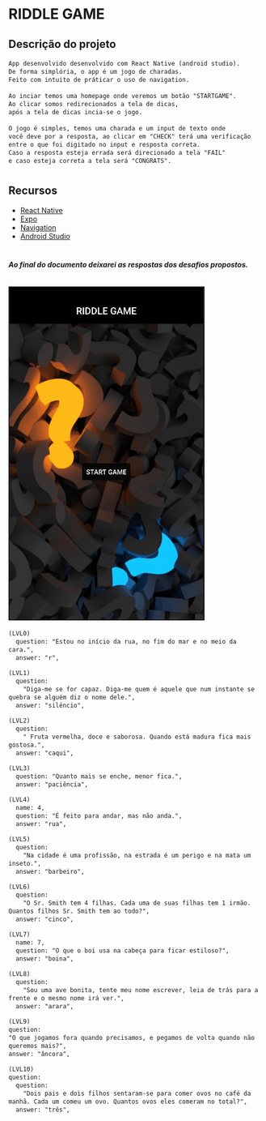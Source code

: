 # RIDDLE GAME

## Descrição do projeto

```
App desenvolvido desenvolvido com React Native (android studio).
De forma simplória, o app é um jogo de charadas.
Feito com intuito de práticar o uso de navigation.

Ao inciar temos uma homepage onde veremos um botão "STARTGAME".
Ao clicar somos redirecionados a tela de dicas,
após a tela de dicas incia-se o jogo.

O jogo é simples, temos uma charada e um input de texto onde 
você deve por a resposta, ao clicar em "CHECK" terá uma verificação 
entre o que foi digitado no input e resposta correta. 
Caso a resposta esteja errada será direcionado a tela "FAIL" 
e caso esteja correta a tela será "CONGRATS".

```

#

## Recursos

- [React Native](https://reactnative.dev/docs/getting-started)
- [Expo](https://docs.expo.dev)
- [Navigation](https://reactnavigation.org/docs/getting-started/)
- [Android Studio](https://developer.android.com)

#

#### _Ao final do documento deixarei as respostas dos desafios propostos._

<br>

<img alt='gitReadme' src='./src/assets/RIDDLEGAME.gif'>

```
(LVL0)
  question: "Estou no início da rua, no fim do mar e no meio da cara.",
  answer: "r",
```

```
(LVL1)
  question:
    "Diga-me se for capaz. Diga-me quem é aquele que num instante se quebra se alguém diz o nome dele.",
  answer: "silêncio",
```

```
(LVL2)
  question:
    " Fruta vermelha, doce e saborosa. Quando está madura fica mais gostosa.",
  answer: "caqui",
```

```
(LVL3)
  question: "Quanto mais se enche, menor fica.",
  answer: "paciência",
```

```
(LVL4)
  name: 4,
  question: "É feito para andar, mas não anda.",
  answer: "rua",
```

```
(LVL5)
  question:
    "Na cidade é uma profissão, na estrada é um perigo e na mata um inseto.",
  answer: "barbeiro",
```

```
(LVL6)
  question:
    "O Sr. Smith tem 4 filhas. Cada uma de suas filhas tem 1 irmão. Quantos filhos Sr. Smith tem ao todo?",
  answer: "cinco",
```

```
(LVL7)
  name: 7,
  question: "O que o boi usa na cabeça para ficar estiloso?",
  answer: "boina",
```

```
(LVL8)
  question:
    "Sou uma ave bonita, tente meu nome escrever, leia de trás para a frente e o mesmo nome irá ver.",
  answer: "arara",
```

```
(LVL9)
question:
"O que jogamos fora quando precisamos, e pegamos de volta quando não queremos mais?",
answer: "âncora",

```

```
(LVL10)
question:
  question:
    "Dois pais e dois filhos sentaram-se para comer ovos no café da manhã. Cada um comeu um ovo. Quantos ovos eles comeram no total?",
  answer: "três",

```
